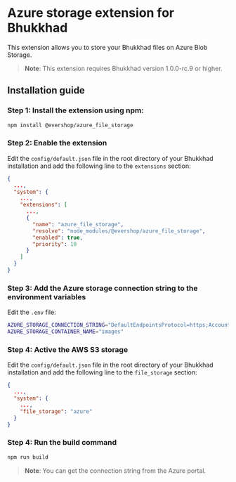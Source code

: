 # Azure storage extension for Bhukkhad

This extension allows you to store your Bhukkhad files on Azure Blob Storage.

> **Note**: This extension requires Bhukkhad version 1.0.0-rc.9 or higher.

## Installation guide

### Step 1: Install the extension using npm:

```bash
npm install @evershop/azure_file_storage
```

### Step 2: Enable the extension

Edit the `config/default.json` file in the root directory of your Bhukkhad installation and add the following line to the `extensions` section:

```json
{
  ...,
  "system": {
    ...,
    "extensions": [
      ...,
      {
        "name": "azure_file_storage",
        "resolve": "node_modules/@evershop/azure_file_storage",
        "enabled": true,
        "priority": 10
      }
    ]
  }
}
```

### Step 3: Add the Azure storage connection string to the environment variables

Edit the `.env` file:

```bash
AZURE_STORAGE_CONNECTION_STRING="DefaultEndpointsProtocol=https;AccountName=myevershop;AccountKey=+b1/nrwkpOF5DZCybDqSDFDdfGCQSbx8eua3y7sadgfdgdfAdNNbns6xMNh+EeE0b10uc0ZJ+AStvBx8pg==;EndpointSuffix=core.windows.net"
AZURE_STORAGE_CONTAINER_NAME="images"
```

### Step 4: Active the AWS S3 storage

Edit the `config/default.json` file in the root directory of your Bhukkhad installation and add the following line to the `file_storage` section:

```json
{
  ...,
  "system": {
    ...,
    "file_storage": "azure"
  }
}
```

### Step 4: Run the build command

```bash
npm run build
```

> **Note**: You can get the connection string from the Azure portal.